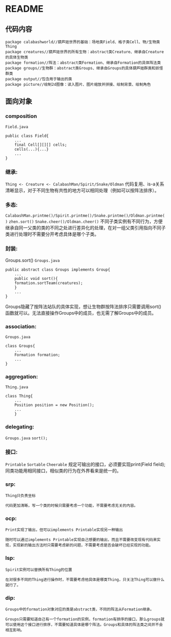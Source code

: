 # README

## 代码内容
```
package calabashworld//葫芦娃世界的基础：场地类Field、格子类Cell、物/生物类Thing
package creatures//葫芦娃世界的所有生物：abstract类Creature、继承自Creature的具体生物类
package formation//阵法：abstract类Formation、继承自Formation的具体阵法类
package groups//生物群：abstract类Groups、继承自Groups的具体葫芦娃群类和妖怪群类
package output//包含用于输出的类
package picture//绘制2d图像：读入图片、图片缩放并拼接、绘制背景、绘制角色
```
## 面向对象
### composition
`Field.java`
```
public class Field{
    ...
    final Cell[][][] cells;
    cells(...){...}
    ...
}
```
### 继承:
`Thing <- Creature <- CalabashMan/Spirit/Snake/Oldman`
代码复用、is-a关系清晰显示，对于不同生物有共性的地方可以相同处理（例如可以按阵法排序）。
### 多态:
`CalabashMan.printme()/Spirit.printme()/Snake.printme()/Oldman.printme()`
`zhen.sort()`
`Snake.cheer()/Oldman.cheer()`
不同子类实例有不同行为，方便继承自同一父类的类的不同之处进行差异化的处理，在对一组父类引用指向不同子类进行处理时不需要分开考虑具体是哪个子类。
### 封装:
Groups.sort() 
`Groups.java`
```
public abstract class Groups implements Group{
    ...
    public void sort(){
    formation.sortTeam(creatures);
    }
    ...
}
```
Groups隐藏了按阵法站队的具体实现，想让生物群按阵法排序只需要调用sort()函数就可以。无法直接操作Groups中的成员，也无需了解Groups中的成员。
### association:
`Groups.java`
```
class Groups{
    ...
    Formation formation;
    ...
}
```
### aggregation:
`Thing.java`
```
class Thing{
    ...
    Position position = new Position();
    ...
    }
```
### delegating:
`Groups.java`
`sort();`
### 接口:
`Printable` `Sortable` `Cheerable`
规定可输出的接口，必须要实现print(Field field);同类功能用相同接口，相似类的行为在外界看来是统一的。
### srp:
	Thing只负责坐标
	
	代码更加清晰，写一个类的时候只需要考虑一个功能，不需要考虑无关的内容。
### ocp:
	Print实现了输出，但可以implements Printable实现另一种输出
	
	随时可以通过implements Printable实现自己想要的输出，而且不需要改变现有代码来实现，实现新的输出方法时只需要考虑新的问题，不需要考虑是否会破坏已经实现的功能。
### lsp:
	Spirit实例可以替换所有Thing的位置
	
	在对很多不同的Thing进行操作时，不需要考虑他具体是哪类Thing，只关注Thing可以做什么就行了。
### dip:
	Groups中的formation对象对应的类是abstract类，不同的阵法从Formation继承。
	
	Groups只需要知道自己有一个formation的实例，formation有排序的接口，那么groups就可以使用这个接口进行排序，不需要知道具体是哪个阵法。Groups和具体的阵法类之间并不会相互影响。
